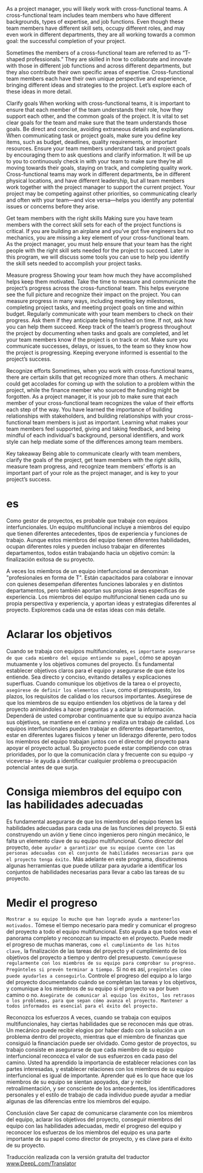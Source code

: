 As a project manager, you will likely work with cross-functional teams. A cross-functional team includes team members who have different backgrounds, types of expertise, and job functions. Even though these team members have different skill sets, occupy different roles, and may even work in different departments, they are all working towards a common goal: the successful completion of your project.

Sometimes the members of a cross-functional team are referred to as “T-shaped professionals.” They are skilled in how to collaborate and innovate with those in different job functions and across different departments, but they also contribute their own specific areas of expertise. Cross-functional team members each have their own unique perspective and experience, bringing different ideas and strategies to the project.
Let’s explore each of these ideas in more detail.

Clarify goals
When working with cross-functional teams, it is important to ensure that each member of the team understands their role, how they support each other, and the common goals of the project. It is vital to set clear goals for the team and make sure that the team understands those goals. Be direct and concise, avoiding extraneous details and explanations. When communicating task or project goals, make sure you define key items, such as budget, deadlines, quality requirements, or important resources. Ensure your team members understand task and project goals by encouraging them to ask questions and clarify information. It will be up to you to continuously check in with your team to make sure they’re all moving towards their goals, staying on track, and completing quality work. Cross-functional teams may work in different departments, be in different physical locations, and have different leadership, but all team members work together with the project manager to support the current project. Your project may be competing against other priorities, so communicating clearly and often with your team—and vice versa—helps you identify any potential issues or concerns before they arise.

Get team members with the right skills
Making sure you have team members with the correct skill sets for each of the project functions is critical. If you are building an airplane and you’ve got five engineers but no mechanics, you are missing a key element of your cross-functional team. As the project manager, you must help ensure that your team has the right people with the right skill sets needed for the project to succeed. Later in this program, we will discuss some tools you can use to help you identify the skill sets needed to accomplish your project tasks.

Measure progress
Showing your team how much they have accomplished helps keep them motivated. Take the time to measure and communicate the project’s progress across the cross-functional team. This helps everyone see the full picture and recognize their impact on the project. You can measure progress in many ways, including meeting key milestones, completing project tasks, and meeting project goals on time and within budget. Regularly communicate with your team members to check on their progress. Ask them if they anticipate being finished on time. If not, ask how you can help them succeed. Keep track of the team’s progress throughout the project by documenting when tasks and goals are completed, and let your team members know if the project is on track or not. Make sure you communicate successes, delays, or issues, to the team so they know how the project is progressing. Keeping everyone informed is essential to the project’s success.

Recognize efforts
Sometimes, when you work with cross-functional teams, there are certain skills that get recognized more than others. A mechanic could get accolades for coming up with the solution to a problem within the project, while the finance member who sourced the funding might be forgotten. As a project manager, it is your job to make sure that each member of your cross-functional team recognizes the value of their efforts each step of the way. You have learned the importance of building relationships with stakeholders, and building relationships with your cross-functional team members is just as important. Learning what makes your team members feel supported, giving and taking feedback, and being mindful of each individual's background, personal identifiers, and work style can help mediate some of the differences among team members.

Key takeaway
Being able to communicate clearly with team members, clarify the goals of the project, get team members with the right skills, measure team progress, and recognize team members’ efforts is an important part of your role as the project manager, and is key to your project’s success.

# es

Como gestor de proyectos, es probable que trabaje con equipos interfuncionales. Un equipo multifuncional incluye a miembros del equipo que tienen diferentes antecedentes, tipos de experiencia y funciones de trabajo. Aunque estos miembros del equipo tienen diferentes habilidades, ocupan diferentes roles y pueden incluso trabajar en diferentes departamentos, todos están trabajando hacia un objetivo común: la finalización exitosa de su proyecto.

A veces los miembros de un equipo interfuncional se denominan "profesionales en forma de T". Están capacitados para colaborar e innovar con quienes desempeñan diferentes funciones laborales y en distintos departamentos, pero también aportan sus propias áreas específicas de experiencia. Los miembros del equipo multifuncional tienen cada uno su propia perspectiva y experiencia, y aportan ideas y estrategias diferentes al proyecto.
Exploremos cada una de estas ideas con más detalle.

# Aclarar los objetivos

Cuando se trabaja con equipos multifuncionales, `es importante asegurarse de que cada miembro del equipo entiende su papel`, cómo se apoyan mutuamente y los objetivos comunes del proyecto. Es fundamental establecer objetivos claros para el equipo y asegurarse de que éste los entiende. Sea directo y conciso, evitando detalles y explicaciones superfluas. Cuando comunique los objetivos de la tarea o el proyecto, `asegúrese de definir los elementos clave`, como el presupuesto, los plazos, los requisitos de calidad o los recursos importantes. Asegúrese de que los miembros de su equipo entienden los objetivos de la tarea y del proyecto animándoles a hacer preguntas y a aclarar la información. Dependerá de usted comprobar continuamente que su equipo avanza hacia sus objetivos, se mantiene en el camino y realiza un trabajo de calidad. Los equipos interfuncionales pueden trabajar en diferentes departamentos, estar en diferentes lugares físicos y tener un liderazgo diferente, pero todos los miembros del equipo trabajan juntos con el director del proyecto para apoyar el proyecto actual. Su proyecto puede estar compitiendo con otras prioridades, por lo que la comunicación clara y frecuente con su equipo -y viceversa- le ayuda a identificar cualquier problema o preocupación potencial antes de que surja.

# Consiga miembros del equipo con las habilidades adecuadas

Es fundamental asegurarse de que los miembros del equipo tienen las habilidades adecuadas para cada una de las funciones del proyecto. Si está construyendo un avión y tiene cinco ingenieros pero ningún mecánico, le falta un elemento clave de su equipo multifuncional. Como director del proyecto, `debe ayudar a garantizar que su equipo cuente con las personas adecuadas con el conjunto de habilidades necesarias para que el proyecto tenga éxito.` Más adelante en este programa, discutiremos algunas herramientas que puede utilizar para ayudarle a identificar los conjuntos de habilidades necesarias para llevar a cabo las tareas de su proyecto.

# Medir el progreso

`Mostrar a su equipo lo mucho que han logrado ayuda a mantenerlos motivados.` Tómese el tiempo necesario para medir y comunicar el progreso del proyecto a todo el equipo multifuncional. Esto ayuda a que todos vean el panorama completo y reconozcan su impacto en el proyecto. Puede medir el progreso de muchas maneras, `como el cumplimiento de los hitos clave,` la finalización de las tareas del proyecto y el cumplimiento de los objetivos del proyecto a tiempo y dentro del presupuesto. `Comuníquese regularmente con los miembros de su equipo para comprobar su progreso. Pregúnteles si prevén terminar a tiempo.` Si no es así, `pregúnteles cómo puede ayudarles a conseguirlo`. Controle el progreso del equipo a lo largo del proyecto documentando cuándo se completan las tareas y los objetivos, y comunique a los miembros de su equipo si el proyecto va por buen camino o no. `Asegúrate de comunicar al equipo los éxitos, los retrasos o los problemas, para que sepan cómo avanza el proyecto. Mantener a todos informados es esencial para el éxito del proyecto.`

Reconozca los esfuerzos
A veces, cuando se trabaja con equipos multifuncionales, hay ciertas habilidades que se reconocen más que otras. Un mecánico puede recibir elogios por haber dado con la solución a un problema dentro del proyecto, mientras que el miembro de finanzas que consiguió la financiación puede ser olvidado. Como gestor de proyectos, su trabajo consiste en asegurarse de que cada miembro de su equipo interfuncional reconozca el valor de sus esfuerzos en cada paso del camino. Usted ha aprendido la importancia de establecer relaciones con las partes interesadas, y establecer relaciones con los miembros de su equipo interfuncional es igual de importante. Aprender qué es lo que hace que los miembros de su equipo se sientan apoyados, dar y recibir retroalimentación, y ser consciente de los antecedentes, los identificadores personales y el estilo de trabajo de cada individuo puede ayudar a mediar algunas de las diferencias entre los miembros del equipo.

Conclusión clave
Ser capaz de comunicarse claramente con los miembros del equipo, aclarar los objetivos del proyecto, conseguir miembros del equipo con las habilidades adecuadas, medir el progreso del equipo y reconocer los esfuerzos de los miembros del equipo es una parte importante de su papel como director de proyecto, y es clave para el éxito de su proyecto.

Traducción realizada con la versión gratuita del traductor www.DeepL.com/Translator
